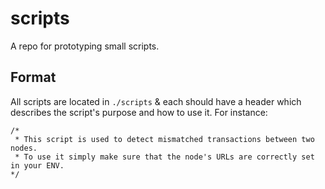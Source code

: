 # scripts

A repo for prototyping small scripts.

## Format
All scripts are located in `./scripts` & each should have a header which describes the script's purpose and how to use it. For instance:

```
/*
 * This script is used to detect mismatched transactions between two nodes.
 * To use it simply make sure that the node's URLs are correctly set in your ENV.
*/
```
